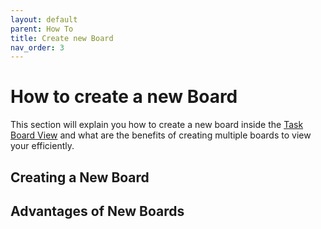 ```yaml
---
layout: default
parent: How To
title: Create new Board
nav_order: 3
---
```


# How to create a new Board

This section will explain you how to create a new board inside the [Task Board View](../Components/Task_Board_Pane.md#active-board-section) and what are the benefits of creating multiple boards to view your efficiently.

## Creating a New Board

## Advantages of New Boards
